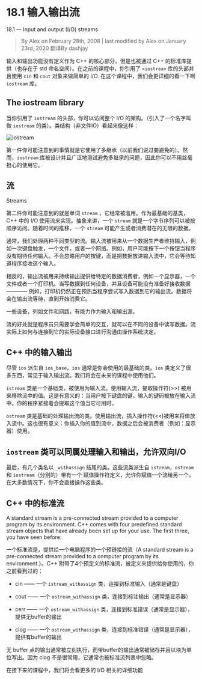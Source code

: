 # 18.1 输入输出流

18.1 — Input and output (I/O) streams

> By Alex on February 28th, 2008 | last modified by Alex on January 23rd, 2020
> 翻译By dashjay

<!-- Input and output functionality is not defined as part of the core C++ language, but rather is provided through the C++ standard library (and thus resides in the std namespace). In previous lessons, you included the iostream library header and made use of the cin and cout objects to do simple I/O. In this lesson, we’ll take a look at the iostream library in more detail. -->

输入和输出功能没有定义作为 C++ 的核心部分，但是也被通过 C++ 的标准库提供（也存在于 std 命名空间）。在之前的课程中，你引用了 `<iostrea>` 库的头部并且使用 `cin` 和 `cout` 对象来做简单的 I/O. 在这个课程中，我们会更详细的看一下啊 `iostream` 库。

## The iostream library

<!-- When you include the iostream header, you gain access to a whole hierarchy of classes responsible for providing I/O functionality (including one class that is actually named iostream). The class hierarchy for the non-file-I/O classes looks like this: -->

当你引用了 `iostream` 的头部，你可以访问整个 I/O 的架构。（引入了一个名字叫做 `iostream` 的类）。类结构（非文件IO）看起来像这样：

![iostream](./18.1-input-and-output-streams.md.gif)

<!-- The first thing you may notice about this hierarchy is that it uses multiple inheritance (that thing we told you to avoid if at all possible). However, the iostream library has been designed and extensively tested in order to avoid any of the typical multiple inheritance problems, so you can use it freely without worrying. -->

第一件你可能注意到的事情就是它使用了多继承（以前我们说过要避免的）。然而，`iostream` 库被设计并且广泛地测试避免多继承的问题，因此你可以不用丝毫担心的使用它。

## 流

Streams

<!-- The second thing you may notice is that the word “stream” is used an awful lot. At its most basic, I/O in C++ is implemented with streams. Abstractly, a stream is just a sequence of bytes that can be accessed sequentially. Over time, a stream may produce or consume potentially unlimited amounts of data. -->

第二件你可能注意到的就是单词 `stream` ，它经常被滥用。作为最基础的基类，C++ 中的 I/O 使用流来实现。抽象来讲，一个 `stream` 就是一个字节序列可以被按顺序访问。随着时间的推移，一个 `stream` 可能产生或者消费潜在的无限的数据。

<!-- Typically we deal with two different types of streams. Input streams are used to hold input from a data producer, such as a keyboard, a file, or a network. For example, the user may press a key on the keyboard while the program is currently not expecting any input. Rather than ignore the users keypress, the data is put into an input stream, where it will wait until the program is ready for it. -->

通常，我们处理两种不同类型的流。输入流被用来从一个数据生产者维持输入，例如一次键盘触发，一个文件，或者一个网络。例如，用户可能按下一个按钮当程序没有期待任何输入。不会忽略用户的按键，而是把数据放进输入流中，它会等待知道程序接收这个输入。

<!-- Conversely, output streams are used to hold output for a particular data consumer, such as a monitor, a file, or a printer. When writing data to an output device, the device may not be ready to accept that data yet -- for example, the printer may still be warming up when the program writes data to its output stream. The data will sit in the output stream until the printer begins consuming it. -->

相反的，输出流被用来持续输出提供给特定的数据消费者，例如一个显示器，一个文件或者一个打印机。当写数据到任何设备，并且设备可能没有准备好接收数据 ———— 例如，打印机仍然正在预热当程序尝试写入数据到它的输出流。数据将会在输出流等待，直到开始消费它。

<!-- Some devices, such as files and networks, are capable of being both input and output sources. -->
一些设备，列如文件和网路，有能力作为输入和输出源。

<!-- The nice thing about streams is the programmer only has to learn how to interact with the streams in order to read and write data to many different kinds of devices. The details about how the stream interfaces with the actual devices they are hooked up to is left up to the environment or operating system. -->

流的好处就是程序员只需要学会简单的交互，就可以在不同的设备中读写数据。流实际上如何与连接到它的实际设备接口进行沟通由操作系统决定。

## C++ 中的输入输出

<!-- Input/output in C++ -->

<!-- Although the ios class is generally derived from ios_base, ios is typically the most base class you will be working directly with. The ios class defines a bunch of stuff that is common to both input and output streams. We’ll deal with this stuff in a future lesson. -->

尽管 `ios` 派生自 `ios_base`，`ios` 通常是你会使用的最基础的类。`ios` 类定义了很多东西，常见于输入输出流。我们将会在未来的课程中使用他们。

<!-- The istream class is the primary class used when dealing with input streams. With input streams, the extraction operator (>>) is used to remove values from the stream. This makes sense: when the user presses a key on the keyboard, the key code is placed in an input stream. Your program then extracts the value from the stream so it can be used. -->

`istream` 类是一个基础类，被使用为输入流。使用输入流，提取操作符(>>) 被用来移除流中的值。这是有意义的：当用户按下键盘的键，输入的键码被放在输入流中。你的程序紧接着会提取这个值当它可用时。

<!-- The ostream class is the primary class used when dealing with output streams. With output streams, the insertion operator (<<) is used to put values in the stream. This also makes sense: you insert your values into the stream, and the data consumer (eg. monitor) uses them. -->

`ostream` 类是基础的处理输出流的类。使用输出流，插入操作符(<<)被用来将值放入流中。这也很有意义：你插入你的值到流中，数据之后会被消费者（例如：显示器）使用。

## `iostream` 类可以同属处理输入和输出，允许双向I/O

<!-- The iostream class can handle both input and output, allowing bidirectional I/O. -->


<!-- Finally, there are a bunch of classes that end in “_withassign”. These stream classes are derived from istream, ostream, and iostream (respectively) with an assignment operator defined, allowing you to assign one stream to another. In most cases, you won’t be dealing with these classes directly. -->

最后，有几个类名以 `_withassign` 结尾的类。这些流类派生自 `istream`，`ostream`和 `iostream`（分别的）带有一个 赋值操作符定义，允许你赋值一个流给另一个。在大多数情况下，你不会直接操作这些类。

## C++ 中的标准流

<!-- Standard streams in C++ -->

A standard stream is a pre-connected stream provided to a computer program by its environment. C++ comes with four predefined standard stream objects that have already been set up for your use. The first three, you have seen before:

一个标准流是，提供给一个电脑程序的一个预链接的流（A standard stream is a pre-connected stream provided to a computer program by its environment.）。C++ 附带了4个预定义的标准流，被定义来提供给你使用的，你之前看到过的：

- cin —— 一个 `istream_withassign` 类，连接到标准输入（通常是键盘）
- cout —— 一个 `ostream_withassign` 类，连接到标注输出（通常是显示器）
- cerr —— 一个 `ostream_withassign` 类，连接到标准错误（通常是显示器），提供无buffer的输出
- clog —— 一个 `ostream_withassign` 类，连接到标准错误（通常是显示器），提供有buffer的输出

    <!-- cin -- an istream_withassign class tied to the standard input (typically the keyboard)
    cout -- an ostream_withassign class tied to the standard output (typically the monitor)
    cerr -- an ostream_withassign class tied to the standard error (typically the monitor), providing unbuffered output
    clog -- an ostream_withassign class tied to the standard error (typically the monitor), providing buffered output  -->

<!-- Unbuffered output is typically handled immediately, whereas buffered output is typically stored and written out as a block. Because clog isn’t used very often, it is often omitted from the list of standard streams. -->

无 buffer 点的输出通常被立刻执行，而带buffer的输出通常被储存并且以块为单位写出。因为 clog 不是很常用，它通常也被标准流列表中忽略。

<!-- In the next lesson, we’ll take a look at some more I/O related functionality in more detail. -->

在接下来的课程中，我们将会看更多的 I/O 相关的详细功能
